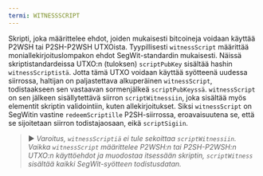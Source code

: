 ```yaml
---
termi: WITNESSSCRIPT
---
```


Skripti, joka määrittelee ehdot, joiden mukaisesti bitcoineja voidaan käyttää P2WSH tai P2SH-P2WSH UTXOista. Tyypillisesti `witnessScript` määrittää moniallekirjoituslompakon ehdot SegWit-standardin mukaisesti. Näissä skriptistandardeissa UTXO:n (tuloksen) `scriptPubKey` sisältää hashin `witnessScriptistä`. Jotta tämä UTXO voidaan käyttää syötteenä uudessa siirrossa, haltijan on paljastettava alkuperäinen `witnessScript`, todistaakseen sen vastaavan sormenjälkeä `scriptPubKeyssä`. `witnessScript` on sen jälkeen sisällytettävä siirron `scriptWitnessiin`, joka sisältää myös elementit skriptin validointiin, kuten allekirjoitukset. Siksi `witnessScript` on SegWitin vastine `redeemScriptille` P2SH-siirrossa, eroavaisuutena se, että se sijoitetaan siirron todistajaosaan, eikä `scriptSigiin`.

> ► *Varoitus, `witnessScriptiä` ei tule sekoittaa `scriptWitnessiin`. Vaikka `witnessScript` määrittelee P2WSH:n tai P2SH-P2WSH:n UTXO:n käyttöehdot ja muodostaa itsessään skriptin, `scriptWitness` sisältää kaikki SegWit-syötteen todistusdatan.*